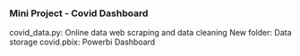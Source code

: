 ### Mini Project - Covid Dashboard

covid_data.py:  Online data web scraping and data cleaning
New folder:  Data storage
covid.pbix:  Powerbi Dashboard 
